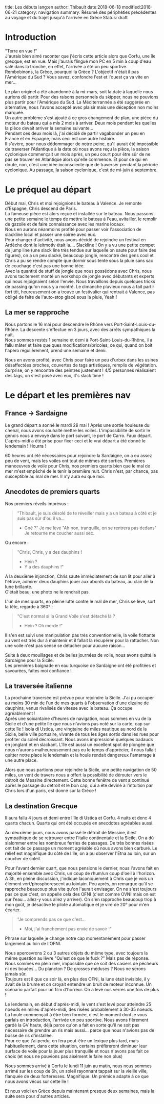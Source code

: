 title: Les débuts
lang:en
author: Thibault
date:2018-06-18
modified:2018-06-21
category: navigation
summary: Résumé des périphéties précédentes au voyage et du trajet jusqu'à l'arrivée en Grèce
Status: draft

Introduction
============

"Terre en vue !"  
J'aurais bien aimé raconter que j'écris cette article alors que Corfu, une île grecque, est en vue. Mais j'aurais flingué mon PC en 5 min à coup d'eau salé dans la tronche, en effet, l'arrivée a été un peu sportive.  
Rembobinons, la Grèce, pourquoi la Grèce ? L'objectif n'était il pas l'Amérique du Sud ? Vous savez, confondre l'est et l'ouest ça va vite en mer...

Le plan originel a été abandonné à la mi-mars, soit la date à laquelle nous aurions dû partir. Pour des raisons personnels du skipper, nous ne pouvions plus partir pour l'Amérique du Sud. La Méditerrannée a été suggérée en alternative, nous l'avons accepté avec plaisir mais une déception non moins marquée.  
Un autre problème s'est ajouté à ce gros changement de plan, une pièce du moteur du bateau qui a mis 2 mois à arriver. Deux mois pendant les quelles la pièce devait arriver la semaine suivante...  
Pendant ces deux mois là, j'ai décidé de partir vagabonder un peu en France et en Espagne, mais ceci est une autre histoire.  
Il s'avère, pour nous dédommager de  notre peine, qu'il aurait été impossible de traverser l'Atlantique à la date où nous avons reçu la pièce, la saison cyclonique commençait un mois après, un peu court pour être sûr de ne pas se trouver en Atlantique alors qu'elle commence. Et pour ce qui en doute, non, c'est une idée inconsciente que de traverser pendant la période cyclonique. Au passage, la saison cyclonique, c'est de mi-juin à septembre.

Le préquel au départ
===================

Début mai, Chris et moi rejoignions le bateau à Valence. Je remonte d'Espagne, Chris descend de Paris.  
La fameuse pièce est alors reçue et installée sur le bateau. Nous passons une petite semaine le temps de mettre le bateau à l'eau, avitailler, le remplir de gazoile et de faire connaissance avec les marins locaux.  
Nous en aurons néanmoins profité pour passer voir l'association de slackline local et passer une soirée avec eux.  
Pour changer d'activité, nous avons décidé de rejoindre un festival en Ardèche dont le leitmotiv était la.... Slackline ! On y a vu une petite compet de jump line (une slack line très tendue sur laquelle on saute pour faire des figures), on a un peu slacké, beaucoup jonglé, rencontré des gens cool et Chris a pu se rendre compte que dormir sous tente sous la pluie sans sac de couchage c'est pas une bonne idée.   
Avec la quantité de stuff de jongle que nous possédons avec Chris, nous avons tacitement monté un workshop de jongle avec débutants et experts qui nous rejoignaient selon l'envie. Nous travaillons depuis quelques tricks de passing qu'on nous y a montré.
Le dimanche pluvieux nous a fait partir fort tôt, heureusement on a trouvé un festivalier qui rentrait à Valence, pas obligé de faire de l'auto-stop glacé sous la pluie, Yeah !

La mer se rapproche
-------------------

Nous partons le 16 mai pour descendre le Rhône vers Port-Saint-Louis-du-Rhône. La descente s'effectue en 3 jours, avec des arrêts sympathiques la nuit.  
Nous sommes restés 1 semaine et demi à Port-Saint-Louis-du-Rhône, il a fallu mâter et faire quelques modifications/bricoles, ce qui, quand on boit l'apéro régulièrement, prend une semaine et demi.  

Nous en avons profité, avec Chris pour faire un peu d'urbex dans les usines désaffectées proches, couvertes de tags artistiques, remplis de végétation. Surprise, on y rencontre des peintres justement ! 4/5 personnes réalisaient des tags, on s'est posé avec eux, it's slack time !

Le départ et les premières nav
=========

France -> Sardaigne
----

Le grand départ a sonné le mardi 29 mai ! Après une sortie houleuse du chenal, nous avons souhaité mettre les voiles. L'impossibilité de sortir le genois nous a envoyé dans le port suivant, le port de Carro. Faux départ.  
L'après-midi a été prise pour fixer ceci et le vrai départ a été donné le lendemain ! Hourra !   

60 heures ont été nécessaires pour rejoindre la Sardaigne, on a eu assez peu de vent, mais les voiles ont tout de mêmes été sorties. Premières manoeuvres de voile pour Chris, nos premiers quarts bien que le mal de mer m'est empêché de le tenir la première nuit. Chris n'est, par chance, pas susceptible au mal de mer. Il n'y aura eu que moi.

Anecdotes de premiers quarts
-------------------

Nos premiers réveils imprévus :  

> "Thibault, je suis désolé de te réveiller mais y a un bateau à côté et je suis pas sûr d'où il va...  
> - Gné ?" Je me lève "Ah non, tranquille, on se rentrera pas dedans" Je retourne me coucher aussi sec.

Ou encore :  

> "Chris, Chris, y a des dauphins !  
> - Hein ?  
> - Y a des dauphins !"

A la deuxième injonction, Chris saute immédiatement de son lit pour aller à l'étrave, admirer deux dauphins jouer aux abords du bateau, au clair de la lune brillante.  
C'était beau, une photo ne le rendrait pas.  

L'un de mes quarts, en pleine lutte contre le mal de mer, Chris se lève, sort la tête, regarde à 360° :

> "C'est normal si la Grand Voile s'est détaché là ?  
> - Hein ? Oh merde !"  

 Il s'en est suivi une manipulation pas très conventionnelle, la voile flottante au vent est très dur à maintenir et il fallait la récupérer pour la rattacher. Non une voile n'est pas sensé se détacher pour aucune raison...

Suite à deux mouillages et de belles journées de voile, nous avons quitté la Sardaigne pour la Sicile.  
Les premières baignade en eau turquoise de Sardaigne ont été profitées et savourées, faites moi confiance !

La traversée italienne
------------

La prochaine traversée est prévue pour rejoindre la Sicile. J'ai pu occuper au moins 30 min de l'un de mes quarts à l'observation d'une dizaine de dauphins, venus rivalisés de vitesse avec le bateau. Ça occupe agréablement !  
Après une soixantaine d'heures de navigation, nous sommes en vu de la Sicile et d'une petite île que nous n'avions pas noté sur la carte, cap sur cette île ! Isola di Ustica, une vingtaine de miles nautique au nord de la Sicile, belle ville portuaire, vivante de tous les âges sortis dans les rues pour profiter du soleil décroissant. Nous avons impressioné quelques badauds en jonglant et en slackant. L'île est aussi un excellent spot de plongée que nous n'aurons malheureusement pas eu le temps d'apprécier, il nous fallait quitter notre place le lendemain et la houle rendait dangereux l'amarrage à une autre place.

Alors que nous partions pour rejoindre la Sicile, une petite navigation de 50 miles, un vent de travers nous a offert la possibilité de dérouter vers le détroit de Messine directement. Cette bonne fenêtre de vent a continué après le passage du détroit et le bon cap, qui a été deviné à l'intuition par Chris lors d'un paris, est donné sur la Grèce !

La destination Grecque
------------------

Il aura fallu 4 jours et demi entre l'île di Ustica et Corfu. 4 nuits et donc 4 quarts chacun. Quarts qui ont été occupés en anecdotes agréables aussi.

Au deuxième jours, nous avons passé le détroit de Messine, il est sympathique de se retrouver entre l'Italie continentale et la Sicile. On a dû slalommer entre les nombreux ferries de passages. De très bonnes risées ont fait de ce passage un moment agréable où nous avons bien carburé. Le relief est magnifique du côté de l'île, on a pu observer l'Etna au loin, sur un coucher de soleil.

Pour l'avant dernier quart, que nous pensions le dernier, nous l'avons fait en majorité ensemble avec Chris, un coup de rhum/un coup d'oeil à l'horizon. A 3h, en pleine discussion, j'indique laconiquement à Chris que je vois un élément vert/phosphorescent au lointain. Peu après, on remarque qu'il se rapproche beaucoup plus vite qu'on l'aurait envisager. On ne s'est toujours pas ce que c'est, on appelle cela des OFNI (c'est comme OVNI mais on est sur l'eau... allez-y vous allez y arriver). On s'en rapproche beaucoup trop à mon goût, je désactive le pilote automatique et je vire de 20° pour m'en écarter.

> "Je comprends pas ce que c'est...  
> - Moi, j'ai franchement pas envie de savoir !"  

Phrase sur laquelle je change notre cap momentanément pour passer largement au loin de l'OFNI.  

Nous apercevrons 2 ou 3 autres objets du même type, avec toujours la même question au lèvre "Qu'est ce que le fuck ?" Mais pas de réponse. Nous sommes en plein mer, impossible que ce soit des casiers de pêcheurs ni des bouées... Du plancton ? De grosses méduses ? Nous ne serons jamais sûr.  
Toujours est il que ce soir là, en plus des OFNI, la lune était invisible, il y avait de la brume et on croyait entendre un bruit de moteur inconnue. Un scénario parfait pour un film d'horreur. On a levé nos verres une fois de plus !

Le lendemain, en début d'après-midi, le vent s'est levé pour atteindre 25 noeuds en milieu d'après-midi, des risées probablement à 30-35 noeuds. La houle commençait à être bien formée, c'est le moment dont je vous parlais en introduction, l'arrivée un peu sportive. Nous avons fièrement gardé la GV haute, déjà parce qu'on a fait en sorte qu'il ne soit pas nécessaire de prendre un ris mais aussi... parce que nous n'avions pas de bosse de ris d'installée.  
Pour ce que j'ai perdu, on fera peut-être un lexique plus tard, mais habituellement, dans cette situation, certains préfèreront diminuer leur surface de voile pour la jouer plus tranquille et nous n'avons pas fait ce choix (et nous ne pouvions pas aisément le faire non plus)

Nous sommes arrivé à Corfu le lundi 11 juin au matin, nous nous sommes arrimé sur les coup de 6h, un soleil rayonnant tappait sur la vieille ville, flanquée de deux forteresses. Magnifique. Un prémice adapté à ce que nous avons vécus sur cette île !

Et nous voici en Grèce depuis maintenant presque deux semaines, mais la suite sera pour d'autres articles.
